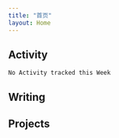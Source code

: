 ```yaml
---
title: "首页"
layout: Home
---
```


## Activity
<!--START_SECTION:waka-->
```text
No Activity tracked this Week
```
<!--END_SECTION:waka-->

## Writing
<PindedPosts />

## Projects
<Projects />

